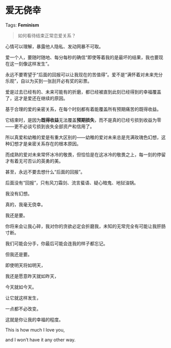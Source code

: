 # 爱无侥幸

Tags: **Feminism**

> 如何看待结束正常恋爱关系？



心情可以理解，暴露他人隐私、发动网暴不可取。

爱一个人，要随时随地、每分每秒的确信“即使等着我的是最坏的结果，我也要现在这一刻像这样发生”。

永远不要寄望于“后面的回报可以让我现在的苦值得”。爱不是“满怀着对未来充分乐观”，自以为买到一张刮开必有奖的彩票。

爱是过去已经有的、未来可能有的折磨，都已经被直到此刻已经得到的幸福覆盖了，这才是爱还在继续的原因。

基于合理的爱的亲密关系，在每个时刻都有着能覆盖所有预期痛苦的既得收益。

它结束时，是因为**既得收益**无法覆盖**预期损失**，而不是真的已经亏损到收益为零——更不必谈亏损到丧失全部资产和信用了。

所以真爱和幼稚的爱是有重大区别的——幼稚的爱对未来总是充满玫瑰色幻想，这种幻想才是亲密关系存在的根本原因。

而成熟的爱对未来常怀冰冷的敬畏，但恰恰是在这冰冷的敬畏之上，每一刻的停留才有着无可否认的英勇的美。

  


甚至，永远不要去想什么“后面的回报”。

后面没有“回报”，只有风刀霜剑、流言蜚语、疑心暗鬼、地狱油锅。

我没有幻想。

真的，我毫无侥幸。

我还是要。

  


你将来会让我心碎，我对你的贪欲必定会折磨我，未知的无常完全有可能让我肝肠寸断。

我们可能会分手，你最后可能会连我的样子都忘记。

但我还是要。

  


即使明天将如明天，

我还是愿意昨天就如昨天，

今天就如今天。

让它就这样发生，

一点都不必改变。

  


这就是你让我的幸福的程度。

This is how much I love you,

and I won’t have it any other way.



